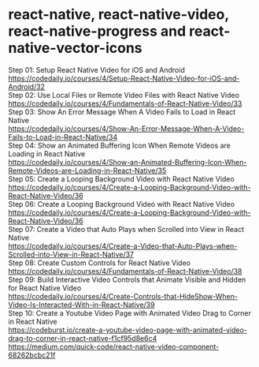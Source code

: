# react-native, react-native-video, react-native-progress and react-native-vector-icons
 Step 01: Setup React Native Video for iOS and Android <br/>
 https://codedaily.io/courses/4/Setup-React-Native-Video-for-iOS-and-Android/32 <br/>
 Step 02: Use Local Files or Remote Video Files with React Native Video <br/>
 https://codedaily.io/courses/4/Fundamentals-of-React-Native-Video/33 <br/>
 Step 03: Show An Error Message When A Video Fails to Load in React Native <br/>
 https://codedaily.io/courses/4/Show-An-Error-Message-When-A-Video-Fails-to-Load-in-React-Native/34 <br/>
 Step 04: Show an Animated Buffering Icon When Remote Videos are Loading in React Native <br/>
 https://codedaily.io/courses/4/Show-an-Animated-Buffering-Icon-When-Remote-Videos-are-Loading-in-React-Native/35 <br/>
 Step 05: Create a Looping Background Video with React Native Video <br/>
 https://codedaily.io/courses/4/Create-a-Looping-Background-Video-with-React-Native-Video/36 <br/>
 Step 06: Create a Looping Background Video with React Native Video <br/>
 https://codedaily.io/courses/4/Create-a-Looping-Background-Video-with-React-Native-Video/36 <br/>
 Step 07: Create a Video that Auto Plays when Scrolled into View in React Native <br/>
 https://codedaily.io/courses/4/Create-a-Video-that-Auto-Plays-when-Scrolled-into-View-in-React-Native/37 <br/>
 Step 08: Create Custom Controls for React Native Video <br/>
 https://codedaily.io/courses/4/Fundamentals-of-React-Native-Video/38 <br/>
 Step 09: Build Interactive Video Controls that Animate Visible and Hidden for React Native Video <br/>
 https://codedaily.io/courses/4/Create-Controls-that-HideShow-When-Video-Is-Interacted-With-in-React-Native/39 <br/>
 Step 10: Create a Youtube Video Page with Animated Video Drag to Corner in React Native <br/>
 https://codeburst.io/create-a-youtube-video-page-with-animated-video-drag-to-corner-in-react-native-f1cf95d8e6c4 <br/>
 https://medium.com/quick-code/react-native-video-component-68262bcbc21f
 
